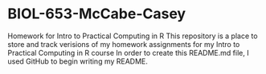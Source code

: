 # BIOL-653-McCabe-Casey
Homework for Intro to Practical Computing in R
This repository is a place to store and track verisions of my homework assignments for my Intro to Practical Computing in R course
In order to create this README.md file, I used GitHub to begin writing my README.
